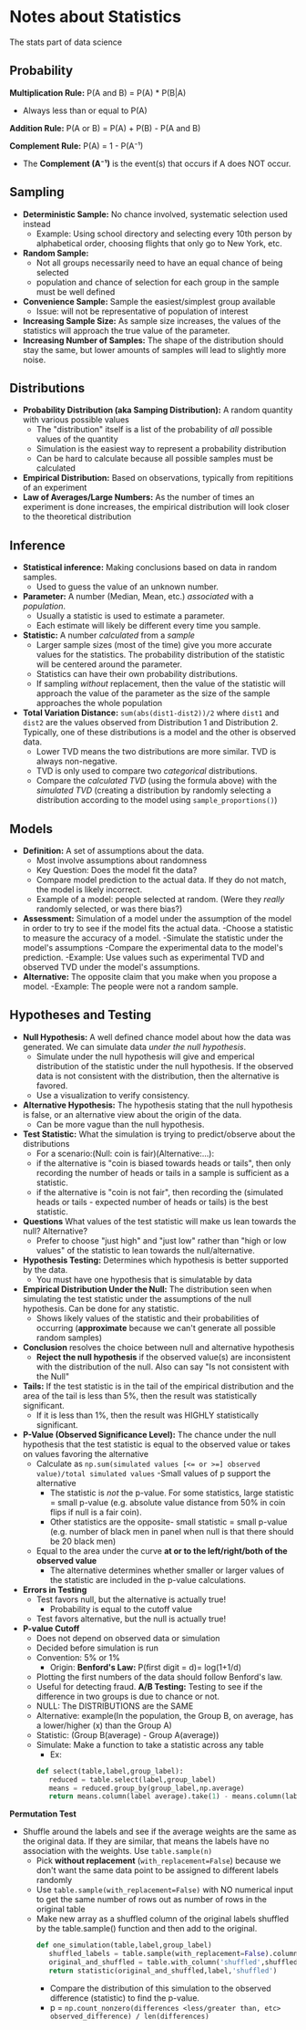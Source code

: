 # Notes about Statistics
The stats part of data science

## Probability
**Multiplication Rule:** P(A and B) = P(A) * P(B|A)
 - Always less than or equal to P(A)

**Addition Rule:** P(A or B) = P(A) + P(B) - P(A and B)

**Complement Rule:** P(A) = 1 - P(A⁻¹)
 - The **Complement (A⁻¹)** is the event(s) that occurs if A does NOT occur.

## Sampling
 - **Deterministic Sample:** No chance involved, systematic selection used instead
    - Example: Using school directory and selecting every 10th person by alphabetical order, choosing flights that only go to New York, etc.
 - **Random Sample:** 
     - Not all groups necessarily need to have an equal chance of being selected
     - population and chance of selection for each group in the sample must be well defined
 - **Convenience Sample:** Sample the easiest/simplest group available
    - Issue: will not be representative of population of interest
 - **Increasing Sample Size:** As sample size increases, the values of the statistics will approach the true value of the parameter.
 - **Increasing Number of Samples:** The shape of the distribution should stay the same, but lower amounts of samples will lead to slightly more noise.

## Distributions
 - **Probability Distribution (aka Samping Distribution):** A random quantity with various possible values
    - The "distribution" itself is a list of the probability of *all* possible values of the quantity
    - Simulation is the easiest way to represent a probability distribution
    - Can be hard to calculate because all possible samples must be calculated
 - **Empirical Distribution:** Based on observations, typically from repititions of an experiment
 - **Law of Averages/Large Numbers:** As the number of times an experiment is done increases, the empirical distribution will look closer to the theoretical distribution

## Inference
 - **Statistical inference:** Making conclusions based on data in random samples. 
   - Used to guess the value of an unknown number.
 - **Parameter:** A number (Median, Mean, etc.) *associated* with a *population*.
   - Usually a statistic is used to estimate a parameter. 
   - Each estimate will likely be different every time you sample.
 - **Statistic:** A number *calculated* from a *sample*
   - Larger sample sizes (most of the time) give you more accurate values for the statistics. The probability distribution of the statistic will be centered around the parameter. 
   - Statistics can have their own probability distributions. 
   - If sampling *without* replacement, then the value of the statistic will approach the value of the parameter as the size of the sample approaches the whole population
 - **Total Variation Distance:** `sum(abs(dist1-dist2))/2` where `dist1` and `dist2` are the values observed from Distribution 1 and Distribution 2. Typically, one of these distributions is a model and the other is observed data.
   - Lower TVD means the two distributions are more similar. TVD is always non-negative.
   - TVD is only used to compare two *categorical* distributions.
   - Compare the *calculated TVD* (using the formula above) with the *simulated TVD* (creating a distribution by randomly selecting a distribution according to the model using `sample_proportions()`)


## Models
   - **Definition:** A set of assumptions about the data. 
      - Most involve assumptions about randomness
      - Key Question: Does the model fit the data?
      - Compare model prediction to the actual data. If they do not match, the model is likely incorrect.
      - Example of a model: people selected at random. (Were they *really* randomly selected, or was there bias?)
   - **Assessment:** Simulation of a model under the assumption of the model in order to try to see if the model fits the actual data.
      -Choose a statistic to measure the accuracy of a model.
      -Simulate the statistic under the model's assumptions
      -Compare the experimental data to the model's prediction.
      -Example: Use values such as experimental TVD and observed TVD under the model's assumptions.
   - **Alternative:** The opposite claim that you make when you propose a model.
      -Example: The people were not a random sample.

## Hypotheses and Testing
   - **Null Hypothesis:** A well defined chance model about how the data was generated. We can simulate data *under the null hypothesis*.
      - Simulate under the null hypothesis will give and emperical distribution of the statistic under the null hypothesis. If the observed data is not consistent with the distribution, then the alternative is favored.
      - Use a visualization to verify consistency.
   - **Alternative Hypothesis:** The hypothesis stating that the null hypothesis is false, or an alternative view about the origin of the data.
      - Can be more vague than the null hypothesis.
   - **Test Statistic:** What the simulation is trying to predict/observe about the distributions
      - For a scenario:(Null: coin is fair)(Alternative:...):
      - if the alternative is "coin is biased towards heads or tails", then only recording the number of heads or tails in a sample is sufficient as a statistic.
      - if the alternative is "coin is not fair", then recording the (simulated heads or tails - expected number of heads or tails) is the best statistic.
   - **Questions** What values of the test statistic will make us lean towards the null? Alternative?
      - Prefer to choose "just high" and "just low" rather than "high or low values" of the statistic to lean towards the null/alternative.
   - **Hypothesis Testing:** Determines which hypothesis is better supported by the data. 
      - You must have one hypothesis that is simulatable by data
   - **Empirical Distribution Under the Null:** The distribution seen when simulating the test statistic under the assumptions of the null hypothesis. Can be done for any statistic.     
      - Shows likely values of the statistic and their probabilities of occurring (**approximate** because we can't generate all possible random samples)
   - **Conclusion** resolves the choice between null and alternative hypothesis
      - **Reject the null hypothesis** if the observed value(s) are inconsistent with the distribution of the null. Also can say "Is not consistent with the Null"
   - **Tails:** If the test statistic is in the tail of the empirical distribution and the area of the tail is less than 5%, then the result was statistically significant.
      - If it is less than 1%, then the result was HIGHLY statistically significant.
   - **P-Value (Observed Significance Level):** The chance under the null hypothesis that the test statistic is equal to the observed value or takes on values favoring the alternative
      - Calculate as `np.sum(simulated values [<= or >=] observed value)/total simulated values`
      -Small values of p support the alternative
         - The statistic is *not* the p-value. For some statistics, large statistic = small p-value (e.g. absolute value distance from 50% in coin flips if null is a fair coin).
         - Other statistics are the opposite- small statistic = small p-value (e.g. number of black men in panel when null is that there should be 20 black men)
      - Equal to the area under the curve **at or to the left/right/both of the observed value**
         - The alternative determines whether smaller or larger values of the statistic are included in the p-value calculations.
   - **Errors in Testing**
      - Test favors null, but the alternative is actually true!
         - Probability is equal to the cutoff value
      - Test favors alternative, but the null is actually true!
   - **P-value Cutoff**
      - Does not depend on observed data or simulation
      - Decided before simulation is run
      - Convention: 5% or 1%
         - Origin: 
   **Benford's Law:** P(first digit = d)= log(1+1/d)
      - Plotting the first numbers of the data should follow Benford's law. 
      - Useful for detecting fraud.
   **A/B Testing:** Testing to see if the difference in two groups is due to chance or not.
      - NULL: The DISTRIBUTIONS  are the SAME
      - Alternative: example(In the population, the Group B, on average, has a lower/higher (x) than the Group A)
      - Statistic: (Group B(average) - Group A(average))
      - Simulate: Make a function to take a statistic across any table
         - Ex: 
         ```python
         def select(table,label,group_label):
            reduced = table.select(label,group_label)
            means = reduced.group_by(group_label,np.average)
            return means.column(label average).take(1) - means.column(label average).take(0)
         ```
   **Permutation Test**
   - Shuffle around the labels and see if the average weights are the same as the original data. If they are similar, that means the labels have no association with the weights. Use `table.sample(n)`
      - Pick **without replacement** (`with_replacement=False`) because we don't want the same data point to be assigned to  different labels randomly
      - Use `table.sample(with_replacement=False)` with NO numerical input to get the same number of rows out as number of rows in the original table
      - Make new array as a shuffled column of the original labels shuffled by the table.sample() function and then add to the original.
         ```python
         def one_simulation(table,label,group_label)
            shuffled_labels = table.sample(with_replacement=False).column(label)
            original_and_shuffled = table.with_column('shuffled',shuffled_labels)
            return statistic(original_and_shuffled,label,'shuffled')     
         ```
         - Compare the distribution of this simulation to the observed difference (statistic) to find the p-value.
         - p = `np.count_nonzero(differences <less/greater than, etc> observed_difference) / len(differences)`
         
               
   